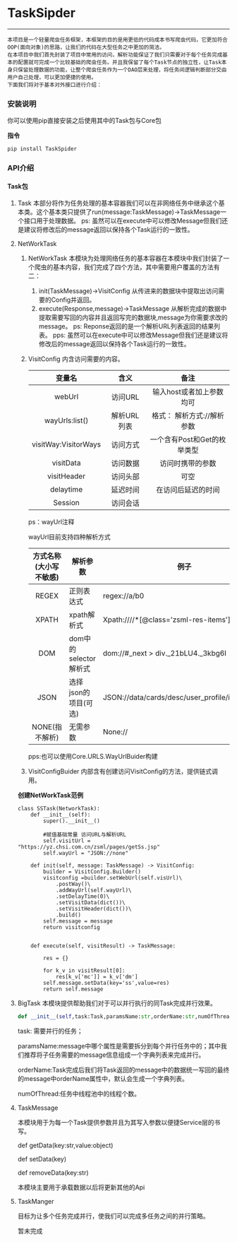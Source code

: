 # TaskSipder
---
    本项目是一个轻量爬虫任务框架，本框架的目的是用更低的代码成本书写爬虫代码，它更加符合OOP(面向对象)的思路，让我们的代码在大型任务之中更加的简洁。
    在本项目中我们首先封装了项目中常用的访问，解析功能保证了我们只需要对于每个任务完成基本的配置就可完成一个比较基础的爬虫任务。并且我保留了每个Task节点的独立性，让Task本身只保留处理数据的功能，让整个爬虫任务作为一个DAO层来处理，将任务间逻辑判断部分交由用户自己处理，可以更加便捷的使用。
    下面我们将对于基本对外接口进行介绍：
### 安装说明
你可以使用pip直接安装之后使用其中的Task包与Core包

**指令**
 ```
 pip install TaskSpider	
 ```
### API介绍
#### Task包
1. Task
	本部分将作为任务处理的基本容器我们可以在非网络任务中继承这个基本类。这个基本类只提供了run(message:TaskMessage)->TaskMessage一个接口用于处理数据。
	ps: 虽然可以在execute中可以修改Message但我们还是建议将修改后的message返回以保持各个Task运行的一致性。
2. NetWorkTask
	1. NetWorkTask
		本模块为处理网络任务的基本容器在本模块中我们封装了一个爬虫的基本内容，我们完成了四个方法，其中需要用户覆盖的方法有二：
		1. init(TaskMessage)->VisitConfig
			从传进来的数据块中提取出访问需要的Config并返回。
		2. execute(Response,message)->TaskMessage
			从解析完成的数据中提取需要写回的内容并且返回写完的数据块,message为你需要求改的message。
			ps: Reponse返回的是一个解析URL列表返回的结果列表。
			pps: 虽然可以在execute中可以修改Message但我们还是建议将修改后的message返回以保持各个Task运行的一致性。
		
	2. VisitConfig
		内含访问需要的内容。
		
		|        变量名        |    含义     |            备注             |
		| :------------------: | :---------: | :-------------------------: |
		|        webUrl        |   访问URL   |  输入host或者加上参数均可   |
		|    wayUrls:list()    | 解析URL列表 | 格式： 解析方式://解析参数  |
		| visitWay:VisitorWays |  访问方式   | 一个含有Post和Get的枚举类型 |
		|      visitData       |  访问数据   |      访问时携带的参数       |
		|     visitHeader      |  访问头部   |            可空             |
		|      delaytime       |  延迟时间   |     在访问后延迟的时间      |
		|       Session        |  访问会话   |                             |
		
		ps：wayUrl注释
		
		wayUrl目前支持四种解析方式
		
		| 方式名称(大小写不敏感) | 解析参数              | 例子                                      |
		| :--------------------: | --------------------- | ----------------------------------------- |
		|         REGEX          | 正则表达式            | regex://a/b0                              |
		|         XPATH          | xpath解析式           | Xpath:////*[@class=\'zsml-res-items\']/tr |
		|          DOM           | dom中的selector解析式 | dom://#_next > div._21bLU4._3kbg6I        |
		|          JSON          | 选择json的项目(可选)             | JSON://data/cards/desc/user_profile/info/uname                                   |
		|     NONE(指不解析)     | 无需参数              | None://                                   |
		
		pps:也可以使用Core.URLS.WayUrlBuider构建
		
	3. VisitConfigBuider
	  内部含有创建访问VisitConfig的方法，提供链式调用。
	
	  **创建NetWorkTask范例**
	
	  ```
	  class SSTask(NetworkTask):
	      def __init__(self):
	          super().__init__()
	          
	          #赋值基础常量 访问URL与解析URL
	          self.visitUrl = "https://yz.chsi.com.cn/zsml/pages/getSs.jsp"
	          self.wayUrl = "JSON://none"
	  
	      def init(self, message: TaskMessage) -> VisitConfig:
	          builder = VisitConfig.Builder()
	          visitconfig =builder.setWebUrl(self.visUrl)\
	              .postWay()\
	              .addWayUrl(self.wayUrl)\
	              .setDelayTime(0)\
	              .setVisitData(dict())\
	              .setVisitHeader(dict())\
	              .build()
	          self.message = message
	          return visitconfig
	  
	  
	      def execute(self, visitResult) -> TaskMessage:
	  
	          res = {}
	  
	          for k_v in visitResult[0]:
	              res[k_v['mc']] = k_v['dm']
	          self.message.setData(key='ss',value=res)
	          return self.message
	  ```
	
3. BigTask
	本模块提供帮助我们对于可以并行执行的同Task完成并行效果。
	
	```python
	def __init__(self,task:Task,paramsName:str,orderName:str,numOfThread:int=8):
	```
	
	task: 需要并行的任务；
	
	paramsName:message中哪个属性是需要拆分到每个并行任务中的；其中我们推荐将子任务需要的message信息组成一个字典列表来完成并行。
	
	orderName:Task完成后我们将Task返回的message中的数据统一写回的最终的message中orderName属性中，默认会生成一个字典列表。
	
	numOfThread:任务中线程池中的线程个数。
	
4. TaskMessage

   本模块用于为每一个Task提供参数并且为其写入参数以便捷Service层的书写。

   def getData(key:str,value:object)

   def setData(key)

   def removeData(key:str)

   本模块主要用于承载数据以后将更新其他的Api

5. TaskManger

   目标为让多个任务完成并行，使我们可以完成多任务之间的并行策略。

   暂未完成
